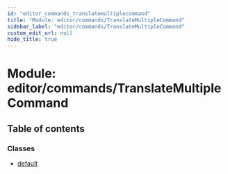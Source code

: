 ```yaml
---
id: "editor_commands_translatemultiplecommand"
title: "Module: editor/commands/TranslateMultipleCommand"
sidebar_label: "editor/commands/TranslateMultipleCommand"
custom_edit_url: null
hide_title: true
---
```


# Module: editor/commands/TranslateMultipleCommand

## Table of contents

### Classes

- [default](../classes/editor_commands_translatemultiplecommand.default.md)
